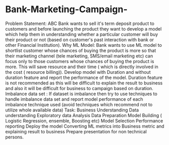 # Bank-Marketing-Campaign-
Problem Statement:  ABC Bank wants to sell it's term deposit product to customers and before launching the product they want to develop a model which help them in understanding whether a particular customer will buy their product or not (based on customer's past interaction with bank or other Financial Institution).     Why ML Model: Bank wants to use ML model to shortlist customer whose chances of buying the product is more so that their marketing channel (tele marketing, SMS/email marketing etc)  can focus only to those customers whose chances of buying the product is more.  This will save resource and their time ( which is directly involved in the cost ( resource billing)).  Develop model with Duration and without duration feature and report the performance of the model.  Duration feature is not recommended as this will be difficult to explain the result to business and also it will  be difficult for business to campaign based on duration.  Imbalance data set : If dataset is imbalance then try to use techniques to handle imbalance data set and report model performance of each imbalance technique used (avoid techniques which recommend not to utilize whole available data)  Task:  Business Understanding Data understanding Exploratory data Analysis Data Preparation Model Building ( Logistic Regression, ensemble, Boosting etc) Model Selection Performance reporting Deploy the model Converting ML metrics into Business metric and explaining result to business Prepare presentation for non technical persons.
